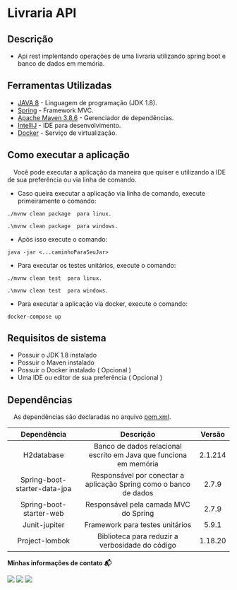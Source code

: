# Livraria API

## Descrição

- Api rest implentando operações de uma livraria utilizando spring boot e banco de dados em memória.

## Ferramentas Utilizadas

* [JAVA 8](https://www.java.com/pt-BR/) - Linguagem de programação (JDK 1.8).
* [Spring](https://spring.io/projects/spring-boot) - Framework MVC.
* [Apache Maven 3.8.6](https://maven.apache.org/) - Gerenciador de dependências.
* [IntelliJ](https://www.jetbrains.com/idea/) - IDE para desenvolvimento.
* [Docker](https://www.docker.com/) - Serviço de virtualização.

## Como executar a aplicação

&emsp;Você pode executar a aplicação da maneira que quiser e utilizando a IDE de sua preferência ou
via linha de comando.
</br>
- Caso queira executar a aplicação via linha de comando, execute primeiramente o comando:

```
./mvnw clean package  para linux.

.\mvnw clean package  para windows.
```

- Após isso execute o comando:

```
java -jar <...caminhoParaSeuJar>
```

- Para executar os testes unitários, execute o comando:

```
./mvnw clean test  para linux.

.\mvnw clean test  para windows.
```

- Para executar a aplicação via docker, execute o comando:
```
docker-compose up 
```

## Requisitos de sistema

- Possuir o JDK 1.8 instalado
- Possuir o Maven instalado
- Possuir o Docker instalado ( Opcional )
- Uma IDE ou editor de sua preferência ( Opcional )

## Dependências

&emsp;As dependências são declaradas no
arquivo [pom.xml](https://github.com/andersonhsporto/rest-livraria/blob/master/pom.xml).

|         Dependência          |                             Descrição                             | Versão  |
|:----------------------------:|:-----------------------------------------------------------------:|:-------:|
|          H2database          | Banco de dados relacional escrito em Java que funciona em memória | 2.1.214 |
| Spring-boot-starter-data-jpa | Responsável por conectar a aplicação Spring como o banco de dados |  2.7.9  |
|   Spring-boot-starter-web    |               Responsável pela camada MVC do Spring               |  2.7.9  |
|        Junit-jupiter         |                  Framework para testes unitários                  |  5.9.1  |
|        Project-lombok        |          Biblioteca para reduzir a verbosidade do código          | 1.18.20 |


<p align=left> <b>Minhas informações de contato 📬</b></p>
<p align=left>
<a href="https://github.com/andersonhsporto" target="_blank"><img src="https://img.shields.io/badge/Github-181717?logo=Github&logoColor=white"/></a>  
<a href="mailto:anderson.higo2@gmail.com" target="_blank"><img src="https://img.shields.io/badge/Gmail-EA4335?logo=Gmail&logoColor=white"/></a>
<a href= "https://www.linkedin.com/in/andersonhsporto/"target="_blank"><img src="https://img.shields.io/badge/linkedin-%230077B5.svg?logo=linkedin&logoColor=white"/></a>
</p>
